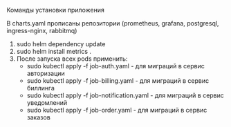Команды установки приложения

В charts.yaml прописаны репозитории (prometheus, grafana, postgresql, ingress-nginx, rabbitmq)

1. sudo helm dependency update
2. sudo helm install metrics .
3. После запуска всех pods применить:
   - sudo kubectl apply -f job-auth.yaml - для миграций в сервис авторизации
   - sudo kubectl apply -f job-billing.yaml - для миграций в сервис биллинга
   - sudo kubectl apply -f job-notification.yaml - для миграций в сервис уведомлений
   - sudo kubectl apply -f job-order.yaml - для миграций в сервис заказов
